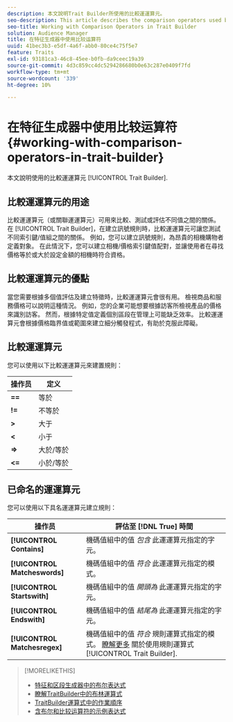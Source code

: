 ```yaml
---
description: 本文說明Trait Builder所使用的比較運運算元。
seo-description: This article describes the comparison operators used by Trait Builder.
seo-title: Working with Comparison Operators in Trait Builder
solution: Audience Manager
title: 在特征生成器中使用比较运算符
uuid: 41bec3b3-e5df-4a6f-abb0-80ce4c75f5e7
feature: Traits
exl-id: 93181ca3-46c8-45ee-b0fb-da9ceec19a39
source-git-commit: 4d3c859cc4dc5294286680b0e63c287e0409f7fd
workflow-type: tm+mt
source-wordcount: '339'
ht-degree: 10%

---
```


# 在特征生成器中使用比较运算符 {#working-with-comparison-operators-in-trait-builder}

本文說明使用的比較運運算元 [!UICONTROL Trait Builder].

## 比較運運算元的用途

<!-- c_tb_comparison_operators.xml -->

比較運運算元（或關聯運運算元）可用來比較、測試或評估不同值之間的關係。 在 [!UICONTROL Trait Builder]，在建立訊號規則時，比較運運算元可讓您測試不同索引鍵/值組之間的關係。 例如，您可以建立訊號規則，為昂貴的相機購物者定義對象。 在此情況下，您可以建立相機/價格索引鍵值配對，並讓使用者在尋找價格等於或大於設定金額的相機時符合資格。

## 比較運運算元的優點

當您需要根據多個值評估及建立特徵時，比較運運算元會很有用。 檢視商品和服務價格可以說明這種情況。 例如，您的企業可能想要根據訪客所檢視產品的價格來識別訪客。 然而，根據特定值定義個別區段在管理上可能缺乏效率。 比較運運算元會根據價格臨界值或範圍來建立細分觸發程式，有助於克服此障礙。

## 比較運運算元

您可以使用以下比較運運算元來建置規則：

| 操作员 | 定义 |
|---|---|
| **==** | 等於 |
| **!=** | 不等於 |
| **>** | 大于 |
| **&lt;** | 小于 |
| **=>** | 大於/等於 |
| **&lt;=** | 小於/等於 |

## 已命名的運運算元

您可以使用以下具名運運算元建立規則：

| 操作员 | 評估至 [!DNL True] 時間 |
|---|---|
| **[!UICONTROL Contains]** | 機碼值組中的值 *包含* 此運運算元指定的字元。 |
| **[!UICONTROL Matcheswords]** | 機碼值組中的值 *符合* 此運運算元指定的模式。 |
| **[!UICONTROL Startswith]** | 機碼值組中的值 *開頭為* 此運運算元指定的字元。 |
| **[!UICONTROL Endswith]** | 機碼值組中的值 *結尾為* 此運運算元指定的字元。 |
| **[!UICONTROL Matchesregex]** | 機碼值組中的值 *符合* 規則運算式指定的模式。 [瞭解更多](../../features/traits/trait-builder-regex.md) 關於使用規則運算式 [!UICONTROL Trait Builder]. |

>[!MORELIKETHIS]
>
>* [特征和区段生成器中的布尔表达式](../../reference/boolean-expressions-tsb.md)
>* [瞭解TraitBuilder中的布林運算式](../../reference/boolean-expressions-tsb.md)
>* [TraitBuilder運算式中的作業順序](../../features/traits/trait-operator-precedence.md)
>* [含布尔和比较运算符的示例表达式](../../features/traits/trait-expression-samples.md)

